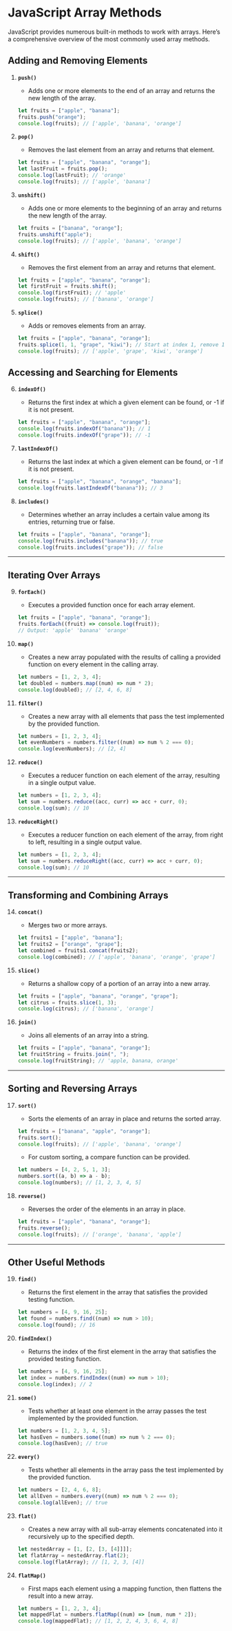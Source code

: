# JavaScript Array Methods

JavaScript provides numerous built-in methods to work with arrays. Here’s a comprehensive overview of the most commonly used array methods.

## Adding and Removing Elements

1. **`push()`**

   - Adds one or more elements to the end of an array and returns the new length of the array.

   ```javascript
   let fruits = ["apple", "banana"];
   fruits.push("orange");
   console.log(fruits); // ['apple', 'banana', 'orange']
   ```

2. **`pop()`**

   - Removes the last element from an array and returns that element.

   ```javascript
   let fruits = ["apple", "banana", "orange"];
   let lastFruit = fruits.pop();
   console.log(lastFruit); // 'orange'
   console.log(fruits); // ['apple', 'banana']
   ```

3. **`unshift()`**

   - Adds one or more elements to the beginning of an array and returns the new length of the array.

   ```javascript
   let fruits = ["banana", "orange"];
   fruits.unshift("apple");
   console.log(fruits); // ['apple', 'banana', 'orange']
   ```

4. **`shift()`**

   - Removes the first element from an array and returns that element.

   ```javascript
   let fruits = ["apple", "banana", "orange"];
   let firstFruit = fruits.shift();
   console.log(firstFruit); // 'apple'
   console.log(fruits); // ['banana', 'orange']
   ```

5. **`splice()`**
   - Adds or removes elements from an array.
   ```javascript
   let fruits = ["apple", "banana", "orange"];
   fruits.splice(1, 1, "grape", "kiwi"); // Start at index 1, remove 1 element, add 'grape' and 'kiwi'
   console.log(fruits); // ['apple', 'grape', 'kiwi', 'orange']
   ```

## Accessing and Searching for Elements

6. **`indexOf()`**

   - Returns the first index at which a given element can be found, or -1 if it is not present.

   ```javascript
   let fruits = ["apple", "banana", "orange"];
   console.log(fruits.indexOf("banana")); // 1
   console.log(fruits.indexOf("grape")); // -1
   ```

7. **`lastIndexOf()`**

   - Returns the last index at which a given element can be found, or -1 if it is not present.

   ```javascript
   let fruits = ["apple", "banana", "orange", "banana"];
   console.log(fruits.lastIndexOf("banana")); // 3
   ```

8. **`includes()`**
   - Determines whether an array includes a certain value among its entries, returning true or false.
   ```javascript
   let fruits = ["apple", "banana", "orange"];
   console.log(fruits.includes("banana")); // true
   console.log(fruits.includes("grape")); // false
   ```

---

## Iterating Over Arrays

9. **`forEach()`**

   - Executes a provided function once for each array element.

   ```javascript
   let fruits = ["apple", "banana", "orange"];
   fruits.forEach((fruit) => console.log(fruit));
   // Output: 'apple' 'banana' 'orange'
   ```

10. **`map()`**

    - Creates a new array populated with the results of calling a provided function on every element in the calling array.

    ```javascript
    let numbers = [1, 2, 3, 4];
    let doubled = numbers.map((num) => num * 2);
    console.log(doubled); // [2, 4, 6, 8]
    ```

11. **`filter()`**

    - Creates a new array with all elements that pass the test implemented by the provided function.

    ```javascript
    let numbers = [1, 2, 3, 4];
    let evenNumbers = numbers.filter((num) => num % 2 === 0);
    console.log(evenNumbers); // [2, 4]
    ```

12. **`reduce()`**

    - Executes a reducer function on each element of the array, resulting in a single output value.

    ```javascript
    let numbers = [1, 2, 3, 4];
    let sum = numbers.reduce((acc, curr) => acc + curr, 0);
    console.log(sum); // 10
    ```

13. **`reduceRight()`**
    - Executes a reducer function on each element of the array, from right to left, resulting in a single output value.
    ```javascript
    let numbers = [1, 2, 3, 4];
    let sum = numbers.reduceRight((acc, curr) => acc + curr, 0);
    console.log(sum); // 10
    ```

---

## Transforming and Combining Arrays

14. **`concat()`**

    - Merges two or more arrays.

    ```javascript
    let fruits1 = ["apple", "banana"];
    let fruits2 = ["orange", "grape"];
    let combined = fruits1.concat(fruits2);
    console.log(combined); // ['apple', 'banana', 'orange', 'grape']
    ```

15. **`slice()`**

    - Returns a shallow copy of a portion of an array into a new array.

    ```javascript
    let fruits = ["apple", "banana", "orange", "grape"];
    let citrus = fruits.slice(1, 3);
    console.log(citrus); // ['banana', 'orange']
    ```

16. **`join()`**
    - Joins all elements of an array into a string.
    ```javascript
    let fruits = ["apple", "banana", "orange"];
    let fruitString = fruits.join(", ");
    console.log(fruitString); // 'apple, banana, orange'
    ```

---

## Sorting and Reversing Arrays

17. **`sort()`**

    - Sorts the elements of an array in place and returns the sorted array.

    ```javascript
    let fruits = ["banana", "apple", "orange"];
    fruits.sort();
    console.log(fruits); // ['apple', 'banana', 'orange']
    ```

    - For custom sorting, a compare function can be provided.

    ```javascript
    let numbers = [4, 2, 5, 1, 3];
    numbers.sort((a, b) => a - b);
    console.log(numbers); // [1, 2, 3, 4, 5]
    ```

18. **`reverse()`**
    - Reverses the order of the elements in an array in place.
    ```javascript
    let fruits = ["apple", "banana", "orange"];
    fruits.reverse();
    console.log(fruits); // ['orange', 'banana', 'apple']
    ```

---

## Other Useful Methods

19. **`find()`**

    - Returns the first element in the array that satisfies the provided testing function.

    ```javascript
    let numbers = [4, 9, 16, 25];
    let found = numbers.find((num) => num > 10);
    console.log(found); // 16
    ```

20. **`findIndex()`**

    - Returns the index of the first element in the array that satisfies the provided testing function.

    ```javascript
    let numbers = [4, 9, 16, 25];
    let index = numbers.findIndex((num) => num > 10);
    console.log(index); // 2
    ```

21. **`some()`**

    - Tests whether at least one element in the array passes the test implemented by the provided function.

    ```javascript
    let numbers = [1, 2, 3, 4, 5];
    let hasEven = numbers.some((num) => num % 2 === 0);
    console.log(hasEven); // true
    ```

22. **`every()`**

    - Tests whether all elements in the array pass the test implemented by the provided function.

    ```javascript
    let numbers = [2, 4, 6, 8];
    let allEven = numbers.every((num) => num % 2 === 0);
    console.log(allEven); // true
    ```

23. **`flat()`**

    - Creates a new array with all sub-array elements concatenated into it recursively up to the specified depth.

    ```javascript
    let nestedArray = [1, [2, [3, [4]]]];
    let flatArray = nestedArray.flat(2);
    console.log(flatArray); // [1, 2, 3, [4]]
    ```

24. **`flatMap()`**
    - First maps each element using a mapping function, then flattens the result into a new array.
    ```javascript
    let numbers = [1, 2, 3, 4];
    let mappedFlat = numbers.flatMap((num) => [num, num * 2]);
    console.log(mappedFlat); // [1, 2, 2, 4, 3, 6, 4, 8]
    ```
